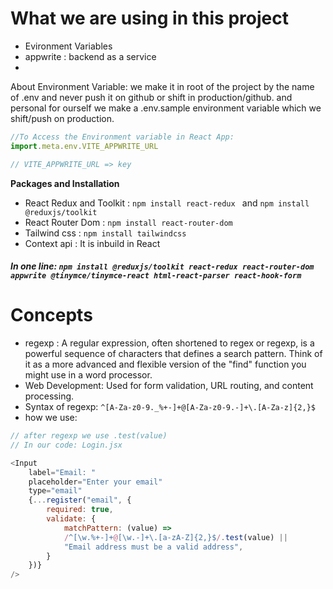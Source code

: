 # What we are using in this project

- Evironment Variables
- appwrite : backend as a service
- 

About Environment Variable: we make it in root of the project by the name of .env and never push it on github or shift in production/github. and personal for ourself we make a .env.sample environment variable which we shift/push on production.
```javascript
//To Access the Environment variable in React App:
import.meta.env.VITE_APPWRITE_URL

// VITE_APPWRITE_URL => key
```

**Packages and Installation**
- React Redux and Toolkit : `npm install react-redux ` and `npm install @reduxjs/toolkit`
- React Router Dom : `npm install react-router-dom`
- Tailwind css : `npm install tailwindcss`
- Context api : It is inbuild in React

##### In one line: `npm install @reduxjs/toolkit react-redux react-router-dom appwrite @tinymce/tinymce-react html-react-parser react-hook-form`


# Concepts
* regexp : A regular expression, often shortened to regex or regexp, is a powerful sequence of characters that defines a search pattern. Think of it as a more advanced and flexible version of the "find" function you might use in a word processor. 
* Web Development: Used for form validation, URL routing, and content processing.
* Syntax of regexp: `^[A-Za-z0-9._%+-]+@[A-Za-z0-9.-]+\.[A-Za-z]{2,}$`
* how we use: 
```javascript
// after regexp we use .test(value)
// In our code: Login.jsx

<Input
    label="Email: "
    placeholder="Enter your email"
    type="email"
    {...register("email", {
        required: true,
        validate: {
            matchPattern: (value) =>
            /^[\w.%+-]+@[\w.-]+\.[a-zA-Z]{2,}$/.test(value) ||
            "Email address must be a valid address",
        }
    })}
/>
```